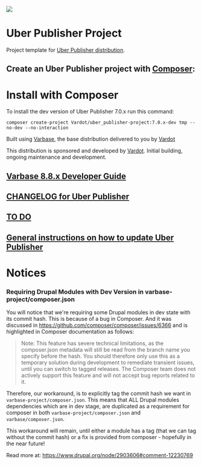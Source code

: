 [![](https://www.drupal.org/files/styles/grid-3-2x/public/project-images/UBER-Logo-Final-2109-2015%20%281%29.png)](https://www.drupal.org/project/uber_publisher)

# Uber Publisher Project

Project template for [Uber Publisher distribution](http://www.drupal.org/project/uber_publisher).


## Create an Uber Publisher project with [Composer](https://getcomposer.org/download/):

# Install with Composer

To install the dev version of Uber Publisher 7.0.x run this command:
```
composer create-project Vardot/uber_publisher-project:7.0.x-dev tmp --no-dev --no-interaction
```

Built using [Varbase](https://www.drupal.org/project/varbase), the base
 distribution delivered to you by [Vardot](https://www.vardot.com)

This distribution is sponsored and developed by [Vardot](https://www.vardot.com).
Initial building, ongoing maintenance and development.

## [Varbase 8.8.x Developer Guide](https://docs.varbase.vardot.com)

## [CHANGELOG for Uber Publisher](https://github.com/Vardot/uber_publisher/blob/8.x-6.x/CHANGELOG.md)

## [TO DO](https://github.com/Vardot/uber_publisher/blob/8.x-6.x/TODO.md)

## [General instructions on how to update Uber Publisher](https://github.com/Vardot/uber_publisher/blob/8.x-6.x/UPDATE.md)




# Notices

### Requiring Drupal Modules with Dev Version in varbase-project/composer.json
You will notice that we're requiring some Drupal modules in dev state with its commit hash. This is because of a bug in Composer. And it was discussed in https://github.com/composer/composer/issues/6366 and is highlighted in Composer documentation as follows:

> Note: This feature has severe technical limitations, as the composer.json metadata will still be read from the branch name you specify before the hash. You should therefore only use this as a temporary solution during development to remediate transient issues, until you can switch to tagged releases. The Composer team does not actively support this feature and will not accept bug reports related to it.

Therefore, our workaround, is to explicitly tag the commit hash we want in `varbase-project/composer.json`. This means that ALL Drupal modules dependencies which are in dev stage, are duplicated as a requirement for composer in both `varbase-project/composer.json` and `varbase/composer.json`.

This workaround will remain, until either a module has a tag (that we can tag without the commit hash) or a fix is provided from composer - hopefully in the near future!

Read more at: https://www.drupal.org/node/2903606#comment-12230769
